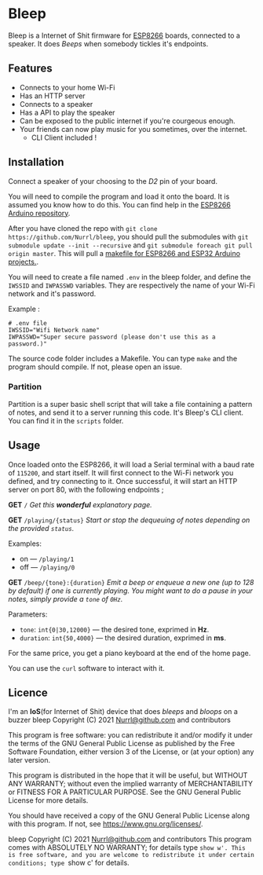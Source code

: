 # Bleep

Bleep is a Internet of Shit firmware for [ESP8266](https://en.wikipedia.org/wiki/ESP8266) boards, connected to a speaker. It does *Beeps* when somebody tickles it's endpoints.

## Features

* Connects to your home Wi-Fi
* Has an HTTP server
* Connects to a speaker
* Has a API to play the speaker
* Can be exposed to the public internet if you're courgeous enough.
* Your friends can now play music for you sometimes, over the internet.
  * CLI Client included !

## Installation

Connect a speaker of your choosing to the *D2* pin of your board.

You will need to compile the program and load it onto the board. It is assumed you know how to do this. You can find help in the [ESP8266 Arduino repository](https://github.com/esp8266/Arduino).

After you have cloned the repo with `git clone https://github.com/Nurrl/bleep`, you should pull the submodules with `git submodule update --init --recursive` and `git submodule foreach git pull origin master`. This will pull a [makefile for ESP8266 and ESP32 Arduino projects.](https://github.com/plerup/makeEspArduino).

You will need to create a file named `.env` in the bleep folder, and define the `IWSSID` and `IWPASSWD` variables. They are respectively the name of your Wi-Fi network and it's password.

Example :

```
# .env file
IWSSID="Wifi Network name"
IWPASSWD="Super secure password (please don't use this as a password.)"
```

The source code folder includes a Makefile. You can type `make` and the program should compile. If not, please open an issue.

### Partition

Partition is a super basic shell script that will take a file containing a pattern of notes, and send it to a server running this code. It's Bleep's CLI client. You can find it in the `scripts` folder.


## Usage

Once loaded onto the ESP8266, it will load a Serial terminal with a baud rate of `115200`, and start itself. It will first connect to the Wi-Fi network you defined, and try connecting to it. Once successful, it will start an HTTP server on port 80, with the following endpoints ;

**GET** `/`
*Get this **wonderful** explanatory page.*

**GET** `/playing/{status}`
*Start or stop the dequeuing of notes depending on the provided `status`.*

Examples:
- on — `/playing/1`
- off — `/playing/0`

**GET** `/beep/{tone}:{duration}`
*Emit a beep or enqueue a new one (up to 128 by default) if one is currently playing.*
*You might want to do a pause in your notes, simply provide a `tone` of `0Hz`.*

Parameters:
- `tone`: `int{0|30,12000}` — the desired tone, exprimed in **Hz**.
- `duration`: `int{50,4000}` — the desired duration, exprimed in **ms**.

For the same price, you get a piano keyboard at the end of the home page.

You can use the `curl` software to interact with it.

## Licence

I'm an **IoS**(for Internet of Shit) device that does *bleeps* and *bloops* on a buzzer
bleep  Copyright (C) 2021  Nurrl@github.com and contributors

This program is free software: you can redistribute it and/or modify it under the terms of the GNU General Public License as published by the Free Software Foundation, either version 3 of the License, or (at your option) any later version.

This program is distributed in the hope that it will be useful, but WITHOUT ANY WARRANTY; without even the implied warranty of MERCHANTABILITY or FITNESS FOR A PARTICULAR PURPOSE.  See the GNU General Public License for more details.

You should have received a copy of the GNU General Public License along with this program.  If not, see <https://www.gnu.org/licenses/>.

bleep  Copyright (C) 2021  Nurrl@github.com and contributors
This program comes with ABSOLUTELY NO WARRANTY; for details type `show w'.
This is free software, and you are welcome to redistribute it
under certain conditions; type `show c' for details.
